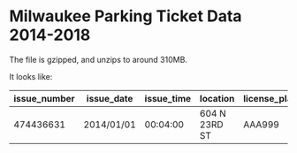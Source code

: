 # Milwaukee Parking Ticket Data 2014-2018

The file is gzipped, and unzips to around 310MB.

It looks like:

| issue\_number | issue\_date | issue\_time | location      | license\_plate | license\_plate\_state | make | violation\_code | violation\_description                 | fine |
|---------------|-------------|-------------|---------------|----------------|-----------------------|------|-----------------|----------------------------------------|------|
| 474436631     | 2014/01/01  | 00:04:00    | 604 N 23RD ST | AAA999         | WI                    | HOND | 720             | PARKED WITHIN 10 FEET OF FIRE HYDRANT  | 30   |
